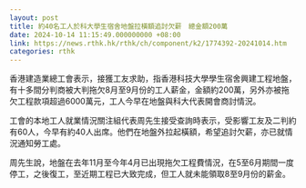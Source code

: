 ```yaml
---
layout: post
title: 約40名工人於科大學生宿舍地盤拉橫額追討欠薪　總金額200萬
date: 2024-10-14 11:15:49.000000000 +08:00
link: https://news.rthk.hk/rthk/ch/component/k2/1774392-20241014.htm
categories: rthk
---
```


香港建造業總工會表示，接獲工友求助，指香港科技大學學生宿舍興建工程地盤，有十多間分判商被大判拖欠8月至9月份的工人薪金，金額約200萬，另外亦被拖欠工程款項超過6000萬元，工人今早在地盤與科大代表開會商討情況。

工會的本地工人就業情況關注組代表周先生接受查詢時表示，受影響工友及二判約有60人，今早有約40人出席。他們在地盤外拉起橫額，希望追討欠薪，亦已就情況通知勞工處。

周先生說，地盤在去年11月至今年4月已出現拖欠工程費情況，在5至6月期間一度停工，之後復工，至近期工程已大致完成，但工人就未能領取8至9月份的薪金。
